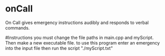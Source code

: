 # onCall
On Call gives emergency instructions audibly and responds to verbal commands.

#Instructions
you must change the file paths in main.cpp and myScript. Then make a new executable file.
to use this program enter an emergency into the input file then run the script "./myScript.txt"
